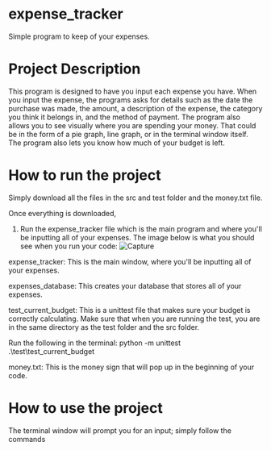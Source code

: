 # expense_tracker

Simple program to keep of your expenses.

# Project Description
This program is designed to have you input each expense you have. When you input the expense, the programs asks for details such as the date the purchase was made, the amount, a description of the expense, the category you think it belongs in, and the method of payment. The program also allows you to see visually where you are spending your money. That could be in the form of a pie graph, line graph, or in the terminal window itself. The program also lets you know how much of your budget is left.

# How to run the project
Simply download all the files in the src and test folder and the money.txt file.

Once everything is downloaded,

1. Run the expense_tracker file which is the main program and where you'll be inputting all of your expenses.
The image below is what you should see when you run your code: 
![Capture](https://user-images.githubusercontent.com/65250638/229909617-a42ee551-589a-4a4e-9de4-274891833eff.PNG)

expense_tracker: This is the main window, where you'll be inputting all of your expenses.

expenses_database: This creates your database that stores all of your expenses.

test_current_budget: This is a unittest file that makes sure your budget is correctly calculating. Make sure that when you are running the test, you are in the same directory as the test folder and the src folder.

Run the following in the terminal: python -m unittest .\test\test_current_budget

money.txt: This is the money sign that will pop up in the beginning of your code.

# How to use the project
The terminal window will prompt you for an input; simply follow the commands

